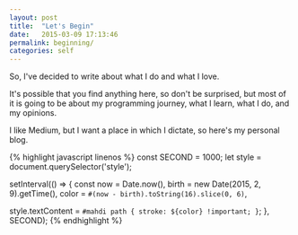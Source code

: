 ```yaml
---
layout: post
title:  "Let's Begin"
date:   2015-03-09 17:13:46
permalink: beginning/
categories: self
---
```


So, I've decided to write about what I do and what I love.

It's possible that you find anything here, so don't be surprised, but most of it
is going to be about my programming journey, what I learn, what I do, and my opinions.

I like Medium, but I want a place in which I dictate, so here's my personal blog.


{% highlight javascript linenos %}
const SECOND = 1000;
let style = document.querySelector('style');

setInterval(() => {
  const now = Date.now(),
        birth = new Date(2015, 2, 9).getTime(),
        color = `#(now - birth).toString(16).slice(0, 6)`,

  style.textContent = `#mahdi path {
                         stroke: ${color} !important;
                       }`;
}, SECOND);
{% endhighlight %}

<style></style>

<script type="application/javascript;version=1.8">

var SECOND = 1000;
var style = document.querySelector('style');

setInterval(function() {
  var now = Date.now(),
      birth = new Date(2015, 2, 9).getTime(),
      color = '#' + (now - birth).toString(16).slice(0, 6);

  style.textContent = '#mahdi path {\
                         stroke: ' + color + ' !important; \
                      }';
}, SECOND)
</script>

